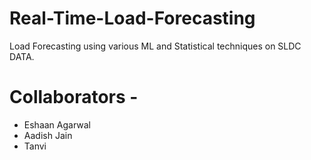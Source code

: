 # Real-Time-Load-Forecasting
Load Forecasting using various ML and Statistical techniques on SLDC DATA.

# Collaborators -
- Eshaan Agarwal
- Aadish Jain
- Tanvi
